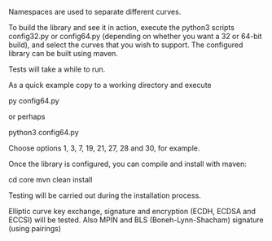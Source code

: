 Namespaces are used to separate different curves.

To build the library and see it in action, execute the python3 scripts 
config32.py or config64.py (depending on whether you want a 32 or 
64-bit build), and select the curves that you wish to support. The 
configured library can be built using maven. 

Tests will take a while to  run.

As a quick example copy to a working directory and execute

py config64.py

or perhaps

python3 config64.py

Choose options 1, 3, 7, 19, 21, 27, 28 and 30, for example.

Once the library is configured, you can compile and install with maven:

cd core
mvn clean install

Testing will be carried out during the installation process.

Elliptic curve key exchange, signature and encryption (ECDH, ECDSA and ECCSI) will be tested.
Also MPIN and BLS (Boneh-Lynn-Shacham) signature (using pairings)

